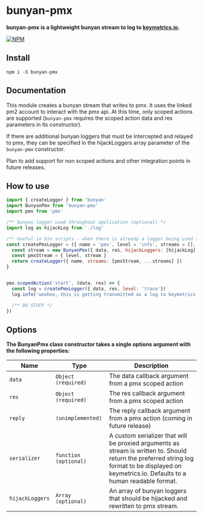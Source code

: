 # bunyan-pmx

**bunyan-pmx is a lightweight bunyan stream to log to [keymetrics.io](http://keymetrics.io).**

[![NPM](https://nodei.co/npm/bunyan-pmx.png?stars=true&downloads=true)](https://nodei.co/npm/bunyan-pmx/)

## Install

`npm i -S bunyan-pmx`


## Documentation

This module creates a bunyan stream that writes to pmx. It uses the linked pm2 account to interact with the pmx api.  At this time, only scoped actions are supported (`bunyan-pmx` requires the scoped action data and res parameters in its constructor).

If there are additional bunyan loggers that must be intercepted and relayed to pmx, they can be specified in the hijackLoggers array parameter of the `bunyan-pmx` constructor.

Plan to add support for non scoped actions and other integration points in future releases.

## How to use

```js
import { createLogger } from 'bunyan'
import BunyanPmx from 'bunyan-pmx'
import pmx from 'pmx'

/** bunyan logger used throughout application (optional) */
import log as hijackLog from './log'

/** Useful in bin scripts - when there is already a logger being used throughout the app it can be passed to the BunyanPmx stream writer within hijackLoggers array. */
const createPmxLogger = ({ name = 'pmx', level = 'info', streams = [], data, res } = {}) => {
  const stream = new BunyanPmx({ data, res, hijackLoggers: [hijackLog] })
  const pmxStream = { level, stream }
  return createLogger({ name, streams: [pmxStream, ...streams] })
}


pmx.scopedAction('start', (data, res) => {
  const log = createPmxLogger({ data, res, level: 'trace'})
  log.info('woohoo, this is getting transmitted as a log to keymetrics.io!')

  /** DO STUFF */
})
```


## Options

**The BunyanPmx class constructor takes a single options argument with the following properties:**

Name            | Type                  | Description
-------------   | -----------------     | -----------
`data`          | `Object (required)`   | The data callback argument from a pmx scoped action
`res`           | `Object (required)`   | The res callback argument from a pmx scoped action
`reply`         | `(unimplemented)`     | The reply callback argument from a pmx action (coming in future release)
`serializer`    | `function (optional)` | A custom serializer that will be proxied arguments as stream is written to. Should return the preferred string log format to be displayed on keymetrics.io. Defaults to a human readable format.
`hijackLoggers` | `Array (optional)`    | An array of bunyan loggers that should be hijacked and rewritten to pmx stream.
